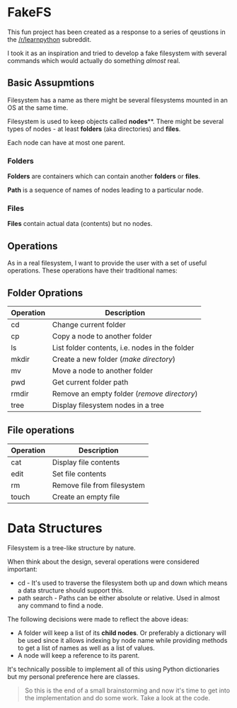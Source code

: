 # FakeFS

This fun project has been created as a response to a series of qeustions
in the [/r/learnpython](https://www.reddit.com/r/learnpython) subreddit.

I took it as an inspiration and tried to develop a fake filesystem
with several commands which would actually do something
*almost* real.

## Basic Assupmtions

Filesystem has a name as there might be several filesystems mounted in an OS
at the same time.

Filesystem is used to keep objects called **nodes****. There might be several
types of nodes - at least **folders** (aka directories) and **files**.

Each node can have at most one parent.

### Folders ###

**Folders** are containers which can contain another **folders** or **files**.

**Path** is a sequence of names of nodes  leading to a particular node.

### Files ###

**Files** contain actual data (contents) but no nodes.

## Operations

As in a real filesystem, I want to provide the user with a set of useful
operations. These operations have their traditional names:

## Folder Oprations

| Operation | Description                                    |
|-----------|------------                                    |
| cd        | Change current folder                          |
| cp        | Copy a node to another folder                  |
| ls        | List folder contents, i.e. nodes in the folder |
| mkdir     | Create a new folder (*make directory*)         |
| mv        | Move a node to another folder                  |
| pwd       | Get current folder path                        |
| rmdir     | Remove an empty folder (*remove directory*)    |
| tree      | Display filesystem nodes in a tree             |

## File operations

| Operation | Description                 |
|-----------|------------                 |
| cat       | Display file contents       |
| edit      | Set file contents           |
| rm        | Remove file from filesystem |
| touch     | Create an empty file        |

# Data Structures

Filesystem is a tree-like structure by nature.

When think about the design, several operations were considered important:

- cd - It's used to traverse the filesystem both up and down which means
    a data structure should support this.
- path search - Paths can be either absolute or relative. Used in almost
    any command to find a node.

The following decisions were made to reflect the above ideas:

- A folder will keep a list of its **child nodes**. Or preferably a dictionary
    will be used since it allows indexing by node name while providing methods
    to get a list of names as well as a list of values.
- A node will keep a reference to its parent.

It's technically possible to implement all of this using Python dictionaries
but my personal preference here are classes.

> So this is the end of a small brainstorming and now it's time to get into
> the implementation and do some work. Take a look at the code.